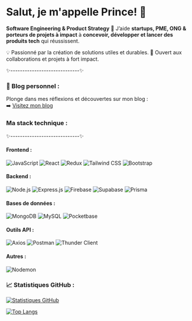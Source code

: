 # Salut, je m'appelle **Prince**! 👋  

**Software Engineering & Product Strategy** 🚀
J’aide **startups, PME, ONG & porteurs de projets à impact** à **concevoir, développer et lancer des produits tech** qui réussissent.

💡 Passionné par la création de solutions utiles et durables.
🤝 Ouvert aux collaborations et projets à fort impact.


✨-----------------------------✨

### 📝 Blog personnel :  
Plonge dans mes réflexions et découvertes sur mon blog :  
➡️ [Visitez mon blog](https://www.princekouame.com/blog)


### Ma stack technique :  
✨-----------------------------✨

#### Frontend :
![JavaScript](https://img.shields.io/badge/JavaScript-F7DF1E?style=for-the-badge&logo=javascript&logoColor=black)
![React](https://img.shields.io/badge/React-61DAFB?style=for-the-badge&logo=react&logoColor=white)
![Redux](https://img.shields.io/badge/Redux-764ABC?style=for-the-badge&logo=redux&logoColor=white)
![Tailwind CSS](https://img.shields.io/badge/Tailwind_CSS-38B2AC?style=for-the-badge&logo=tailwind-css&logoColor=white)
![Bootstrap](https://img.shields.io/badge/Bootstrap-7952B3?style=for-the-badge&logo=bootstrap&logoColor=white)

#### Backend :
![Node.js](https://img.shields.io/badge/Node.js-339933?style=for-the-badge&logo=nodedotjs&logoColor=white)
![Express.js](https://img.shields.io/badge/Express.js-000000?style=for-the-badge&logo=express&logoColor=white)
![Firebase](https://img.shields.io/badge/Firebase-FFCA28?style=for-the-badge&logo=firebase&logoColor=black)
![Supabase](https://img.shields.io/badge/Supabase-3ECF8E?style=for-the-badge&logo=supabase&logoColor=white)
![Prisma](https://img.shields.io/badge/Prisma-3982CE?style=for-the-badge&logo=prisma&logoColor=white)

#### Bases de données :
![MongoDB](https://img.shields.io/badge/MongoDB-4EA94B?style=for-the-badge&logo=mongodb&logoColor=white)
![MySQL](https://img.shields.io/badge/MySQL-4479A1?style=for-the-badge&logo=mysql&logoColor=white)
![Pocketbase](https://img.shields.io/badge/Pocketbase-000000?style=for-the-badge&logo=pocketbase&logoColor=white)

#### Outils API :
![Axios](https://img.shields.io/badge/Axios-5A29E4?style=for-the-badge&logo=axios&logoColor=white)
![Postman](https://img.shields.io/badge/Postman-FF6C37?style=for-the-badge&logo=postman&logoColor=white)
![Thunder Client](https://img.shields.io/badge/Thunder_Client-3EB8EF?style=for-the-badge&logo=thunderclient&logoColor=white)

#### Autres :
![Nodemon](https://img.shields.io/badge/Nodemon-76D04B?style=for-the-badge&logo=nodemon&logoColor=black)

### 📈 Statistiques GitHub :  
[![Statistiques GitHub](https://github-readme-stats.vercel.app/api?username=kouame09&show_icons=true&theme=radical)](https://github.com/kouame09)

[![Top Langs](https://github-readme-stats.vercel.app/api/top-langs/?username=kouame09&layout=compact&theme=radical)](https://github.com/kouame09)



